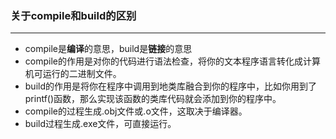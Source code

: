 ### 关于compile和build的区别

---

*  compile是**编译**的意思，build是**链接**的意思
*  compile的作用是对你的代码进行语法检查，将你的文本程序语言转化成计算机可运行的二进制文件。
*  build的作用是将你在程序中调用到地类库融合到你的程序中，比如你用到了printf()函数，那么实现该函数的类库代码就会添加到你的程序中。
*  compile的过程生成.obj文件或.o文件，这取决于编译器。
*  build过程生成.exe文件，可直接运行。
